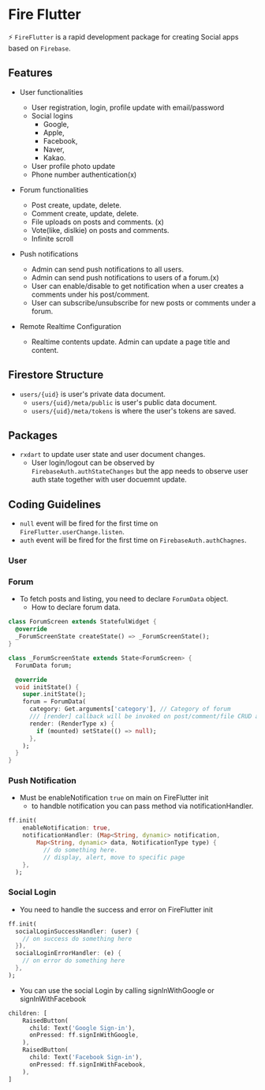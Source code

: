 # Fire Flutter

⚡️ `FireFlutter` is a rapid development package for creating Social apps based on `Firebase`.

## Features

- User functionalities

  - User registration, login, profile update with email/password
  - Social logins
    - Google,
    - Apple,
    - Facebook,
    - Naver,
    - Kakao.
  - User profile photo update
  - Phone number authentication(x)

- Forum functionalities

  - Post create, update, delete.
  - Comment create, update, delete.
  - File uploads on posts and comments. (x)
  - Vote(like, dislkie) on posts and comments.
  - Infinite scroll

- Push notifications

  - Admin can send push notifications to all users.
  - Admin can send push notifications to users of a forum.(x)
  - User can enable/disable to get notification when a user creates a comments under his post/comment.
  - User can subscribe/unsubscribe for new posts or comments under a forum.

- Remote Realtime Configuration

  - Realtime contents update. Admin can update a page title and content.

## Firestore Structure

- `users/{uid}` is user's private data document.
  - `users/{uid}/meta/public` is user's public data document.
  - `users/{uid}/meta/tokens` is where the user's tokens are saved.

## Packages

- `rxdart` to update user state and user document changes.
  - User login/logout can be observed by `FirebaseAuth.authStateChanges` but the app needs to observe user auth state together with user docuemnt update.

## Coding Guidelines

- `null` event will be fired for the first time on `FireFlutter.userChange.listen`.
- `auth` event will be fired for the first time on `FirebaseAuth.authChagnes`.

### User

### Forum

- To fetch posts and listing, you need to declare `ForumData` object.
  - How to declare forum data.

```dart
class ForumScreen extends StatefulWidget {
  @override
  _ForumScreenState createState() => _ForumScreenState();
}

class _ForumScreenState extends State<ForumScreen> {
  ForumData forum;

  @override
  void initState() {
    super.initState();
    forum = ForumData(
      category: Get.arguments['category'], // Category of forum
      /// [render] callback will be invoked on post/comment/file CRUD and fetching posts.
      render: (RenderType x) {
        if (mounted) setState(() => null);
      },
    );
  }
}

```

### Push Notification

- Must be enableNotification `true` on main on FireFlutter init
  - to handble notification you can pass method via notificationHandler.

```dart
ff.init(
    enableNotification: true,
    notificationHandler: (Map<String, dynamic> notification,
        Map<String, dynamic> data, NotificationType type) {
          // do something here.
          // display, alert, move to specific page
    },
  );
```

### Social Login

- You need to handle the success and error on FireFlutter init

```dart
ff.init(
  socialLoginSuccessHandler: (user) {
    // on success do something here
  }),
  socialLoginErrorHandler: (e) {
    // on error do something here
  },
);
```

- You can use the social Login by calling signInWithGoogle or signInWithFacebook

```dart
children: [
    RaisedButton(
      child: Text('Google Sign-in'),
      onPressed: ff.signInWithGoogle,
    ),
    RaisedButton(
      child: Text('Facebook Sign-in'),
      onPressed: ff.signInWithFacebook,
    ),
]
```
